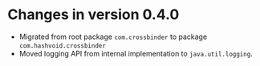 # Changes in version 0.4.0

- Migrated from root package `com.crossbinder` to package `com.hashvoid.crossbinder`
- Moved logging API from internal implementation to `java.util.logging`.

